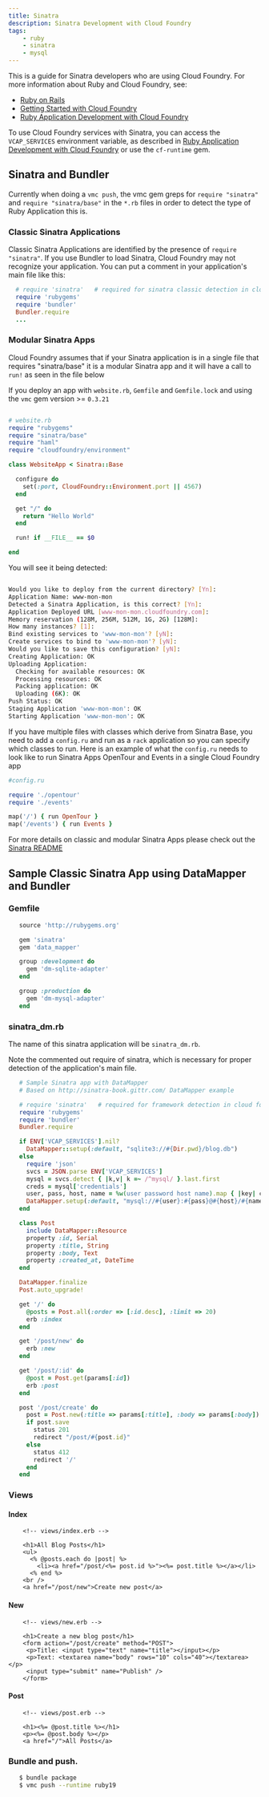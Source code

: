 ```yaml
---
title: Sinatra
description: Sinatra Development with Cloud Foundry
tags:
    - ruby
    - sinatra
    - mysql
---
```


This is a guide for Sinatra developers who are using Cloud Foundry.
For more information about Ruby and Cloud Foundry, see:

+  [Ruby on Rails](http://rubyonrails.org/)
+  [Getting Started with Cloud Foundry](/getting-started.html)
+  [Ruby Application Development with Cloud Foundry](ruby.html)

To use Cloud Foundry services with Sinatra, you can access the
`VCAP_SERVICES` environment variable, as described in
[Ruby Application Development with Cloud Foundry](/frameworks/ruby/ruby.html#using-cloud-foundry-services)
or use the `cf-runtime` gem.

## Sinatra and Bundler

Currently when doing a `vmc push`, the vmc gem greps for `require "sinatra"` and  `require "sinatra/base"` in the `*.rb` files in order
to detect the type of Ruby Application this is.

### Classic Sinatra Applications

Classic Sinatra Applications are identified by the presence of `require "sinatra"`. If you use
Bundler to load Sinatra, Cloud Foundry may not recognize your application.
You can put a comment in your application's main file like this:

```ruby
  # require 'sinatra'   # required for sinatra classic detection in cloud foundry...
  require 'rubygems'
  require 'bundler'
  Bundler.require
  ...
```

### Modular Sinatra Apps

Cloud Foundry assumes that if your Sinatra application is in a single file that
requires "sinatra/base" it is a modular Sinatra app and it will have a call to
`run!` as seen in the file below

If you deploy an app with `website.rb`, `Gemfile` and `Gemfile.lock` and using the `vmc` gem version >= `0.3.21`

``` ruby

# website.rb
require "rubygems"
require "sinatra/base"
require "haml"
require "cloudfoundry/environment"

class WebsiteApp < Sinatra::Base

  configure do
    set(:port, CloudFoundry::Environment.port || 4567)
  end

  get "/" do
    return "Hello World"
  end

  run! if __FILE__ == $0

end
```

You will see it being detected:

``` bash

Would you like to deploy from the current directory? [Yn]:
Application Name: www-mon-mon
Detected a Sinatra Application, is this correct? [Yn]:
Application Deployed URL [www-mon-mon.cloudfoundry.com]:
Memory reservation (128M, 256M, 512M, 1G, 2G) [128M]:
How many instances? [1]:
Bind existing services to 'www-mon-mon'? [yN]:
Create services to bind to 'www-mon-mon'? [yN]:
Would you like to save this configuration? [yN]:
Creating Application: OK
Uploading Application:
  Checking for available resources: OK
  Processing resources: OK
  Packing application: OK
  Uploading (6K): OK
Push Status: OK
Staging Application 'www-mon-mon': OK
Starting Application 'www-mon-mon': OK

```

If you have multiple files with classes which derive from Sinatra Base, you need
to add a `config.ru` and run as a `rack` application so you can specify which
classes to run.
Here is an example of what the `config.ru` needs to look like to run Sinatra Apps
OpenTour and Events in a single Cloud Foundry app

```ruby
#config.ru

require './opentour'
require './events'

map('/') { run OpenTour }
map('/events') { run Events }
```

For more details on classic and modular Sinatra Apps please check out
the [Sinatra README](http://www.sinatrarb.com/intro#Modular%20vs.%20Classic%20Style)

## Sample Classic Sinatra App using DataMapper and Bundler

### Gemfile

```ruby
   source 'http://rubygems.org'

   gem 'sinatra'
   gem 'data_mapper'

   group :development do
     gem 'dm-sqlite-adapter'
   end

   group :production do
     gem 'dm-mysql-adapter'
   end
```

### sinatra_dm.rb
 The name of this sinatra application will be `sinatra_dm.rb`.

 Note the commented out require of sinatra, which is necessary for proper detection of the application's main file.

```ruby
   # Sample Sinatra app with DataMapper
   # Based on http://sinatra-book.gittr.com/ DataMapper example

   # require 'sinatra'   # required for framework detection in cloud foundry.
   require 'rubygems'
   require 'bundler'
   Bundler.require

   if ENV['VCAP_SERVICES'].nil?
     DataMapper::setup(:default, "sqlite3://#{Dir.pwd}/blog.db")
   else
     require 'json'
     svcs = JSON.parse ENV['VCAP_SERVICES']
     mysql = svcs.detect { |k,v| k =~ /^mysql/ }.last.first
     creds = mysql['credentials']
     user, pass, host, name = %w(user password host name).map { |key| creds[key] }
     DataMapper.setup(:default, "mysql://#{user}:#{pass}@#{host}/#{name}")
   end

   class Post
     include DataMapper::Resource
     property :id, Serial
     property :title, String
     property :body, Text
     property :created_at, DateTime
   end

   DataMapper.finalize
   Post.auto_upgrade!

   get '/' do
     @posts = Post.all(:order => [:id.desc], :limit => 20)
     erb :index
   end

   get '/post/new' do
     erb :new
   end

   get '/post/:id' do
     @post = Post.get(params[:id])
     erb :post
   end

   post '/post/create' do
     post = Post.new(:title => params[:title], :body => params[:body])
     if post.save
       status 201
       redirect "/post/#{post.id}"
     else
       status 412
       redirect '/'
     end
   end
```

### Views

#### Index
```erb
    <!-- views/index.erb -->

    <h1>All Blog Posts</h1>
    <ul>
      <% @posts.each do |post| %>
        <li><a href="/post/<%= post.id %>"><%= post.title %></a></li>
      <% end %>
    <br />
    <a href="/post/new">Create new post</a>
```

#### New
```erb
    <!-- views/new.erb -->

    <h1>Create a new blog post</h1>
    <form action="/post/create" method="POST">
     <p>Title: <input type="text" name="title"></input></p>
     <p>Text: <textarea name="body" rows="10" cols="40"></textarea></p>
     <input type="submit" name="Publish" />
    </form>
```

#### Post
```erb
    <!-- views/post.erb -->

    <h1><%= @post.title %></h1>
    <p><%= @post.body %></p>
    <a href="/">All Posts</a>
```

### Bundle and push.

```bash
   $ bundle package
   $ vmc push --runtime ruby19
```
